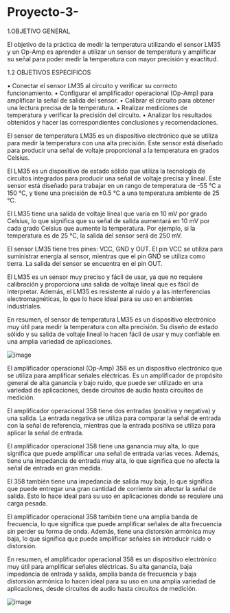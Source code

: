 # Proyecto-3-









1.OBJETIVO GENERAL

El objetivo de la práctica de medir la temperatura utilizando el sensor LM35 y un Op-Amp es aprender a utilizar un sensor de temperatura y amplificar su señal para poder medir la temperatura con mayor precisión y exactitud.

1.2 OBJETIVOS ESPECIFICOS

• Conectar el sensor LM35 al circuito y verificar su correcto funcionamiento. 
• Configurar el amplificador operacional (Op-Amp) para amplificar la señal de salida del sensor. • Calibrar el circuito para obtener una lectura precisa de la temperatura. 
• Realizar mediciones de temperatura y verificar la precisión del circuito. 
• Analizar los resultados obtenidos y hacer las correspondientes conclusiones y recomendaciones.







El sensor de temperatura LM35 es un dispositivo electrónico que se utiliza para medir la temperatura con una alta precisión. Este sensor está diseñado para producir una señal de voltaje proporcional a la temperatura en grados Celsius.

El LM35 es un dispositivo de estado sólido que utiliza la tecnología de circuitos integrados para producir una señal de voltaje precisa y lineal. Este sensor está diseñado para trabajar en un rango de temperatura de -55 °C a 150 °C, y tiene una precisión de ±0.5 °C a una temperatura ambiente de 25 °C.

El LM35 tiene una salida de voltaje lineal que varía en 10 mV por grado Celsius, lo que significa que su señal de salida aumentará en 10 mV por cada grado Celsius que aumente la temperatura. Por ejemplo, si la temperatura es de 25 °C, la salida del sensor será de 250 mV.

El sensor LM35 tiene tres pines: VCC, GND y OUT. El pin VCC se utiliza para suministrar energía al sensor, mientras que el pin GND se utiliza como tierra. La salida del sensor se encuentra en el pin OUT.

El LM35 es un sensor muy preciso y fácil de usar, ya que no requiere calibración y proporciona una salida de voltaje lineal que es fácil de interpretar. Además, el LM35 es resistente al ruido y a las interferencias electromagnéticas, lo que lo hace ideal para su uso en ambientes industriales.

En resumen, el sensor de temperatura LM35 es un dispositivo electrónico muy útil para medir la temperatura con alta precisión. Su diseño de estado sólido y su salida de voltaje lineal lo hacen fácil de usar y muy confiable en una amplia variedad de aplicaciones.





![image](https://user-images.githubusercontent.com/116819100/221759340-728fd7f5-dfce-4186-bb8b-34925318ab0c.png)

El amplificador operacional (Op-Amp) 358 es un dispositivo electrónico que se utiliza para amplificar señales eléctricas. Es un amplificador de propósito general de alta ganancia y bajo ruido, que puede ser utilizado en una variedad de aplicaciones, desde circuitos de audio hasta circuitos de medición.

El amplificador operacional 358 tiene dos entradas (positiva y negativa) y una salida. La entrada negativa se utiliza para comparar la señal de entrada con la señal de referencia, mientras que la entrada positiva se utiliza para aplicar la señal de entrada.

El amplificador operacional 358 tiene una ganancia muy alta, lo que significa que puede amplificar una señal de entrada varias veces. Además, tiene una impedancia de entrada muy alta, lo que significa que no afecta la señal de entrada en gran medida.

El 358 también tiene una impedancia de salida muy baja, lo que significa que puede entregar una gran cantidad de corriente sin afectar la señal de salida. Esto lo hace ideal para su uso en aplicaciones donde se requiere una carga pesada.

El amplificador operacional 358 también tiene una amplia banda de frecuencia, lo que significa que puede amplificar señales de alta frecuencia sin perder su forma de onda. Además, tiene una distorsión armónica muy baja, lo que significa que puede amplificar señales sin introducir ruido o distorsión.

En resumen, el amplificador operacional 358 es un dispositivo electrónico muy útil para amplificar señales eléctricas. Su alta ganancia, baja impedancia de entrada y salida, amplia banda de frecuencia y baja distorsión armónica lo hacen ideal para su uso en una amplia variedad de aplicaciones, desde circuitos de audio hasta circuitos de medición.





![image](https://user-images.githubusercontent.com/116819100/221760210-62cbd42f-3471-48be-93dc-ccdcbbe77c05.png)

